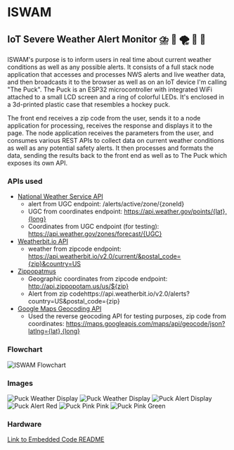 # ISWAM
## IoT Severe Weather Alert Monitor ⛈️ 🚨 🌪️ 🚨 🌊

ISWAM's purpose is to inform users in real time about current weather conditions as well as any possible alerts. It consists of a full stack node  application that accesses and processes NWS alerts and live weather data, and then broadcasts it to the browser  as well as on an IoT device I'm calling "The Puck". The Puck is an ESP32 microcontroller with integrated  WiFi attached to a small LCD screen and a ring of colorful LEDs. It's enclosed in a 3d-printed plastic case that resembles a hockey puck. 

The front end receives a zip code from the user, sends it to a node application for processing, receives the response and displays it to the page. The node application receives the parameters from the user, and consumes various REST APIs to collect data on current weather conditions as well as any potential safety alerts. It then processes and formats the data, sending the results back to the front end as well as to The Puck which exposes its own API.   
 
### APIs used
* [National Weather Service API ](https://www.weather.gov/documentation/services-web-api)
  * alert from UGC endpoint: /alerts/active/zone/{zoneId}
  * UGC from coordinates endpoint: https://api.weather.gov/points/{lat},{long}
  * Coordinates from UGC endpoint (for testing): https://api.weather.gov/zones/forecast/{UGC}
* [Weatherbit.io API](https://www.weatherbit.io/api)
  * weather from zipcode endpoint: https://api.weatherbit.io/v2.0/current/&postal_code={zip}&country=US
* [Zippopatmus](https://www.zippopotam.us/)
  * Geographic coordinates from zipcode endpoint: http://api.zippopotam.us/us/${zip} 
  * Alert from zip codehttps://api.weatherbit.io/v2.0/alerts?country=US&postal_code={zip}
* [Google Maps Geocoding API](https://developers.google.com/maps/documentation/geocoding/start)
  * Used the reverse geocoding API for testing purposes, zip code from coordinates: https://maps.googleapis.com/maps/api/geocode/json?latlng={lat},{long}

### Flowchart
![ISWAM Flowchart](/client/images/flowchart.png)

### Images
![Puck Weather Display](/client/images/puck_milwaukee_weather.jpg)
![Puck Weather Display](/client/images/puck_nyc_weather.jpg)
![Puck Alert Display](/client/images/puck_winter_storm_alert.jpg)
![Puck Alert Red](/client/images/puck_red_alert.jpg)
![Puck Pink Pink](/client/images/puck_pink_alert.jpg)
![Puck Pink Green](/client/images/puck_green_alert.jpg)


### Hardware
[Link to Embedded Code README](/embedded/SW/README.md)
